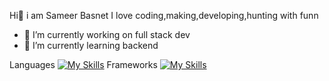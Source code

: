 Hi👋
i am Sameer Basnet
I love coding,making,developing,hunting with funn



- 🔭 I’m currently working on full stack dev
- 🌱 I’m currently learning backend

Languages
[![My Skills](https://skillicons.dev/icons?i=js,html,css,js,c)](https://skillicons.dev)
Frameworks
[![My Skills](https://skillicons.dev/icons?i=aws,gcp,azure,react,vue,flutter&perline=3)](https://skillicons.dev)
